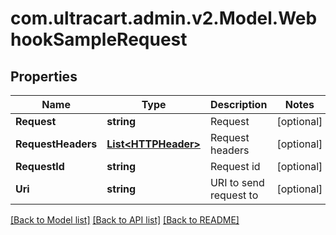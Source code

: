 
# com.ultracart.admin.v2.Model.WebhookSampleRequest

## Properties

Name | Type | Description | Notes
------------ | ------------- | ------------- | -------------
**Request** | **string** | Request | [optional] 
**RequestHeaders** | [**List&lt;HTTPHeader&gt;**](HTTPHeader.md) | Request headers | [optional] 
**RequestId** | **string** | Request id | [optional] 
**Uri** | **string** | URI to send request to | [optional] 

[[Back to Model list]](../README.md#documentation-for-models)
[[Back to API list]](../README.md#documentation-for-api-endpoints)
[[Back to README]](../README.md)

